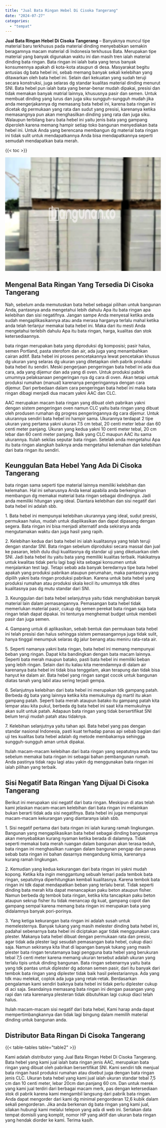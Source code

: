 ```yaml
---
title: "Jual Bata Ringan Hebel Di Cisoka Tangerang"
date: "2024-07-27"
categories: 
  - "tempat"
---
```


**Jual Bata Ringan Hebel Di Cisoka Tangerang** – Banyaknya muncul tipe material baru terkhusus pada material dinding menyebabkan semakin beragamnya macam material di Indonesia terkhusus Bata. Merupakan tipe material yang banyak digunakan waktu ini dan masih tren ialah material dinding bata ringan. Bata ringan ini ialah bata yang terus banyak konsumennya apakah di kota-kota ataupun di desa. Masyarakat begitu antusias dg bata hebel ini, sebab memang banyak sekali kelebihan yang ditawarkan oleh bata hebel ini. Selain dari kekuatan yang sudah teruji secara konstruksi, juga selaras dg standar kualitas material dinding menurut SNI. Bata hebel pun ialah bata yang benar-benar mudah dipakai, presisi dan tidak memakan banyak matrial lainnya, khususnya pasir dan semen. Untuk membuat dinding yang lurus dan juga siku sungguh-sungguh mudah jika anda mengerjakannya dg memasang bata hebel ini, karena bata ringan ini dicetak dg permukaan yang rata dan sudut yang presisi, karenanya ketika memasangnya pun akan menghasilkan dinding yang rata dan juga siku. Walaupun terbilang baru bata hebel ini yaitu jenis bata yang gampang diperoleh karena memang hampir setiap toko bangunan menyediakan bata hebel ini. Untuk Anda yang berencana membangun dg material bata ringan ini tidak sulit untuk mendapatkannya Anda bisa mendapatkannya seperti semudah mendapatkan bata merah.

{{< toc >}}

![Jual Bata Ringan Hebel Di Cisoka Tangerang](/images/jual-hebel-murah-12.png)

## Mengenal Bata Ringan Yang Tersedia Di Cisoka Tangerang

Nah, sebelum anda memutuskan bata hebel sebagai pilihan untuk bangunan Anda, pantasnya anda mengetahui lebih dahulu Apa itu bata ringan apa kelebihan dan sisi negatifnya. Jangan sampe Anda menyesal ketika anda sudah mengaplikasikannya atau anda merasa harganya terlalu mahal ketika anda telah terlanjur memakai bata hebel ini. Maka dari itu mesti Anda mengetahui terlebih dahulu Apa itu bata ringan, harga, kualitas dan stok ketersediaannya.

bata ringan merupakan bata yang diproduksi dg komposisi; pasir halus, semen Portland, pasta sterofom dan air, ada juga yang menambahkan cairan aditif. Bata hebel ini proses pencetakannya lewat pencetakan khusus dg ukuran yang selaras dg ukuran yang ditetapkan oleh pabrik produksi bata hebel itu sendiri. Meski pengerjaan pengeringan bata hebel ini ada dua cara, ada yang dijemur dan ada yang di oven. Untuk produksi pabrik umumnya pelaksanaan pengeringan nya dg cara di oven. Akan tetapi untuk produksi rumahan (manual) karenanya pengeringannya dengan cara dijemur. Dari perbedaan dalam cara pengeringan bata hebel ini maka bata ringan dibagi menjadi dua macam yakni AAC dan CLC.

AAC merupakan macam bata ringan yang dibuat oleh pabrikan yakni dengan sistem pengeringan oven namun CLC yaitu bata ringan yang dibuat oleh produsen rumahan dg progres pengeringannya dg cara dijemur. Untuk ukurannya sendiri bata hebel ini hampir sama. Ukurannya terdapat 2 tipe ukuran yang pertama yakni ukuran 7.5 cm tebal, 20 centi meter lebar dan 60 centi meter panjang. Ukuran yang kedua yakni 10 centi meter tebal, 20 cm lebar dan 60 centi meter panjang. Baik yang CLC maupun AAC itu sama ukurannya. Itulah sekilas seputar bata ringan. Setelah anda mengetahui Apa itu bata ringan alangkah baiknya anda mengetahui kelemahan dan kelebihan dari bata ringan itu sendiri.

## Keunggulan Bata Hebel Yang Ada Di Cisoka Tangerang

bata ringan sama seperti tipe material lainnya memiliki kelebihan dan kelemahan. Hal ini seharusnya Anda kenal apabila anda berkeinginan membangun dg memakai material bata ringan sebagai dindingnya. Jadi anda memiliki hitungan yang ideal. Diantara kelebihan dan sisi negatif dari bata hebel ini adalah sbb.

1\. Bata hebel ini mempunyai kelebihan ukurannya yang ideal, sudut presisi, permukaan halus, mudah untuk diaplikasikan dan dapat dipasang dengan segera. Bata ringan ini bisa menjadi alternatif anda sekiranya anda mengutamakan waktu dan juga hasil yang rapih.

2\. Kelebihan kedua dari bata hebel ini ialah kualitasnya yang telah teruji dengan standar SNI. Bata ringan sebelum diproduksi secara massal dan jual ke pasaran, lebih dulu diuji kualitasnya dg standar uji yang dikeluarkan oleh SNI. Jadi bata hebel itu yaitu bata yang memiliki kualitas terbaik. Hakikatnya untuk kwalitas tidak perlu lagi bagi kita sebagai konsumen untuk menjalankan test lagi. Tetapi sebab ada banyak beredarnya tipe bata hebel apakah yang produksi pabrikan ataupun perumahan, maka pantasnya yang dipilih yakni bata ringan produksi pabrikan. Karena untuk bata hebel yang produksi rumahan atau produksi skala kecil itu umumnya tdk dites kualitasnya pas dg mutu standar dari SNI.

3\. Keunggulan dari bata hebel selanjutnya yaitu tidak menghabiskan banyak material lain dalam pemasangannya. Pemasangan bata hebel tidak memerlukan material pasir, cukup dg semen perekat bata ringan saja bata ringan telah dapat dipakai. Ini tentunya menghemat budget untuk membeli pasir dan juga semen.

4\. Gampang untuk di aplikasikan, sebab bentuk dan permukaan bata hebel ini telah presisi dan halus sehingga sistem pemasangannya juga tidak sulit, hanya tinggal menumpuk selaras dg jalur benang atau meniru rata-rata air.

5\. Seperti namanya yakni bata ringan, bata hebel ini memang mempunyai beban yang ringan. Dapat kita bandingkan dengan bata macam lainnya. Seperti bata merah maupun batako, pasti bata hebel ini memiliki beban yang lebih ringan. Selain dari itu kalau kita merendamnya di dalam air karenanya bata hebel ini tidak bisa tenggelam, akan terapung dan tidak bisa hanyut ke dalam air. Bata hebel yang ringan sangat cocok untuk bangunan diatas tanah yang labil atau sering terjadi gempa.

6\. Selanjutnya kelebihan dari bata hebel ini merupakan tdk gampang patah. Berbeda dg bata yang lainnya ketika kita memukulnya dg martil itu akan gampang patah. Seperti bata merah ataupun batako itu gampang patah kita lempar atau kita pukul, berbeda dg bata hebel ini saat kita memukulnya akan sulit untuk patah. Adapaun bata ringan yang tidak bersertifikat SNI belum teruji mudah patah atau tidaknya.

7\. Kelebihan selanjutnya yaitu tahan api. Bata hebel yang pas dengan standar nasional Indonesia, pasti kuat terhadap panas api sebab bagian dari uji tes kualitas bata hebel adalah dg metode membakarnya sehingga sungguh-sungguh aman untuk dipakai.

Itulah macam-macam kelebihan dari bata ringan yang sepatutnya anda tau sebelum memakai bata ringan ini sebagai bahan pembangunan rumah. Anda pastinya tidak ragu lagi atau yakin dg menggunakan bata ringan ini ialah pilihan yang terbaik.

## Sisi Negatif Bata Ringan Yang Dijual Di Cisoka Tangerang

Berikut ini merupakan sisi negatif dari bata ringan. Meskipun di atas telah kami jelaskan macam-macam kelebihan dari bata ringan ini melainkan bukan berarti tidak ada sisi negatifnya. Bata hebel ini juga mempunyai macam-macam kekurangan yang diantaranya ialah sbb.

1\. Sisi negatif pertama dari bata ringan ini ialah kurang ramah lingkungan. Bangunan yang mengaplikasikan bata hebel sebagai dinding bangunannya akan menyebabkan kurang nyaman ketika berada di dalamnya. Tidak seperti memakai bata merah ruangan dalam bangunan akan terasa teduh, bata ringan ini menghasilkan ruangan dalam bangunan pengap dan panas sebab bata ringan ini bahan dasarnya mengandung kimia, karenanya kurang ramah lingkungan.

2\. Kemudian yang kedua kekurangan dari bata ringan ini yakni mudah kopong. Ketika kita ingin menggantung sebuah lemari pada tembok bata ringan, sepatutnya diperhitungkan kembali kualitasnya. Karena tembok bata ringan ini tdk dapat mendapatkan beban yang terlalu berat. Tidak seperti dinding bata merah kita dapat menancapkan paku beton ataupun fisher. Namun berbeda dg tembok bata ringan, ketika kita tancapkan paku beton ataupun sekrup fisher itu tidak menancap dg kuat, gampang copot dan gampang sempal karena memang bata ringan ini merupakan bata yang didalamnya banyak pori-porinya.

3\. Yang ketiga kekurangan bata ringan ini adalah susah untuk memelesternya. Banyak tukang yang masih melester dinding bata hebel ini, padahal sebenarnya bata hebel ini diciptakan agar tidak menggunakan cara plester. Makanya bata hebel dibuat dengan permukaan rata dan presisi, agar tidak ada plester lagi sesudah pemasangan bata hebel, cukup diaci saja. Namun sekiranya kita lihat di lapangan banyak tukang yang masih plester bata ringan terutamanya bagi pengguna bata hebel yang berukuran tebal 7,5 centi meter karena memang ukuran tersebut adalah ukuran yang terlalu tipis untuk dinding bangunan. Bata ringan sebenarnya yaitu bata yang tdk pantas untuk diplester dg adonan semen pasir, dari itu banyak dari tembok bata ringan yang diplester tidak baik hasil pelestariannya. Ada yang tdk mau melekat, coplok ada juga yang retak-retak. Berdasarkan pengalaman kami sendiri baiknya bata hebel ini tidak perlu diplester cukup di aci saja. Seandainya memasang bata ringan ini dengan pasangan yang rapi dan rata karenanya plesteran tidak dibutuhkan lagi cukup diaci telah halus.

Itulah macam-macam sisi negatif dari bata hebel, Kami harap anda dapat mempertimbangkannya dan tidak lagi bingung dalam memilih material dinding untuk bangunan anda.

## Distributor Bata Ringan Di Cisoka Tangerang

{{< table-tables table="table2" >}}

Kami adalah distributor yang Jual Bata Ringan Hebel Di Cisoka Tangerang. Bata hebel yang kami jual ialah bata ringan jenis AAC, merupakan bata ringan yang dibuat oleh pabrikan bersertifikat SNI. Kami sendiri tdk menjual bata ringan hasil produksi rumahan atau disebut juga dengan bata ringan jenis CLC. Ukuran bata hebel yang kami jual ialah ukuran standar tebal 7,5 cm dan 10 centi meter, lebar 20cm dan panjang 60 cm. Dan untuk merek yang kami jual terdiri dari berbagai macam merk, pas dengan ketersediaan stok di pabrik karena kami mengambil langsung dari pabrik bata ringan. Anda dapat mengorder dari kami dg minimal pengorderan 12,6 kubik dalam sekali pengorderan. Jika anda berkenan dg bata ringan yang kami jual, silakan hubungi kami melalui telepon yang ada di web ini. Sertakan data tempat domisili yang komplit, nomor HP yang aktif dan ukuran bata ringan yang hendak diorder ke kami. Terima kasih.
